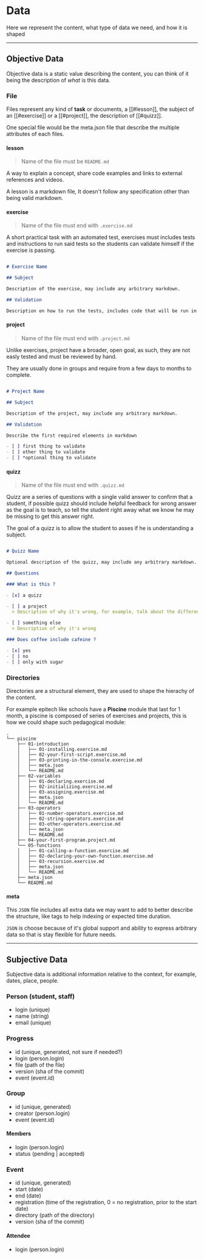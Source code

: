 # Data

Here we represent the content, what type of data we need, and how it is shaped

---

## Objective Data

Objective data is a static value describing the content, you can think of it being the description of *what* is this data.


### File

Files represent any kind of **task** or documents, a [[#lesson]], the subject of an [[#exercise]] or a [[#project]], the description of [[#quizz]].

One special file would be the meta.json file that describe the multiple attributes of each files.


#### lesson

> Name of the file must be `README.md`

A way to explain a concept, share code examples and links to external references and videos.

A lesson is a markdown file, It doesn't follow any specification other than being valid markdown.

#### exercise

> Name of the file must end with `.exercise.md`

A short practical task with an automated test, exercises must includes tests and instructions to run said tests so the students can validate himself if the exercise is passing.

```md

# Exercise Name

## Subject

Description of the exercise, may include any arbitrary markdown.

## Validation

Description on how to run the tests, includes code that will be run in code blocks.

```


#### project

> Name of the file must end with `.project.md`

Unlike exercises, project have a broader, open goal, as such, they are not easly tested and must be reviewed by hand.

They are usually done in groups and require from a few days to months to complete.

```md

# Project Name

## Subject

Description of the project, may include any arbitrary markdown.

## Validation

Describe the first required elements in markdown

- [ ] first thing to validate
- [ ] other thing to validate
- [ ] *optional thing to validate

```


#### quizz

> Name of the file must end with `.quizz.md`

Quizz are a series of questions with a single valid answer to confirm that a student, if possible quizz should include helpful feedback for wrong answer as the goal is to teach, so tell the student right away what we know he may be missing to get this answer right.

The goal of a quizz is to allow the student to asses if he is understanding a subject.

```md

# Quizz Name

Optional description of the quizz, may include any arbitrary markdown.

## Questions

### What is this ?

- [x] a quizz

- [ ] a project
  > Description of why it's wrong, for example, talk about the difference between projects and quizz

- [ ] something else
  > Description of why it's wrong

### Does coffee include cafeine ?

- [x] yes
- [ ] no
- [ ] only with sugar


```


### Directories

Directories are a structural element, they are used to shape the hierachy of the content.

For example epitech like schools have a **Piscine** module that last for 1 month, a piscine is composed of  series of exercises and projects, this is how we could shape such pedagogical module:

```
.
└── piscine
    ├── 01-introduction
	│   ├── 01-installing.exercise.md
	│   ├── 02-your-first-script.exercise.md
	│   ├── 03-printing-in-the-console.exercise.md
	│   ├── meta.json
    │   └── README.md
	├── 02-variables
	│   ├── 01-declaring.exercise.md
	│   ├── 02-initializing.exercise.md
	│   ├── 03-assigning.exercise.md
	│   ├── meta.json
    │   └── README.md
	├── 03-operators
	│   ├── 01-number-operators.exercise.md
	│   ├── 02-string-operators.exercise.md
	│   ├── 03-other-operators.exercise.md
	│   ├── meta.json
    │   └── README.md
	├── 04-your-first-program.project.md
    └── 05-functions
	│   ├── 01-calling-a-function.exercise.md
	│   ├── 02-declaring-your-own-function.exercise.md
	│   ├── 03-recursion.exercise.md
	│   ├── meta.json
    │   └── README.md
	├── meta.json
    └── README.md

```

#### meta

This `JSON` file includes all extra data we may want to add to better describe the structure, like tags to help indexing or expected time duration.

`JSON` is choose because of it's global support and ability to express arbitrary data so that is stay flexible for future needs.

---

## Subjective Data

Subjective data is additional information relative to the context, for example, dates, place, people.

### Person (student, staff)
- login (unique)
- name (string)
- email (unique)

### Progress
- id (unique, generated, not sure if needed?)
- login (person.login)
- file (path of the file)
- version (sha of the commit)
- event (event.id)

### Group
- id (unique, generated)
- creator (person.login)
- event (event.id)

#### Members
- login (person.login)
- status (pending | accepted)

### Event
- id (unique, generated)
- start (date)
- end  (date)
- registration (time of the registration, 0 = no registration, prior to the start date)
- directory (path of the directory)
- version (sha of the commit)

#### Attendee
- login (person.login)